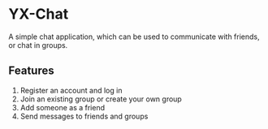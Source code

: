# YX-Chat
A simple chat application, which can be used to communicate with friends, or chat in groups.
## Features
1. Register an account and log in
2. Join an existing group or create your own group
3. Add someone as a friend
4. Send messages to friends and groups
